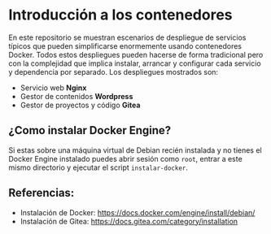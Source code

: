
# Introducción a los contenedores

En este repositorio se muestran escenarios de despliegue de servicios típicos que pueden simplificarse enormemente usando contenedores Docker. Todos estos despliegues pueden hacerse de forma tradicional pero con la complejidad que implica instalar, arrancar y configurar cada servicio y dependencia por separado. Los despliegues mostrados son:

* Servicio web **Nginx**
* Gestor de contenidos **Wordpress**
* Gestor de proyectos y código **Gitea**

## ¿Como instalar Docker Engine?

Si estas sobre una máquina virtual de Debian recién instalada y no tienes el Docker Engine instalado puedes abrir sesión como `root`, entrar a este mismo directorio y ejecutar el script `instalar-docker`.
    
    
## Referencias:

- Instalación de Docker: https://docs.docker.com/engine/install/debian/
- Instalación de Gitea: https://docs.gitea.com/category/installation
